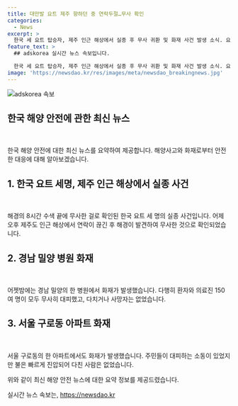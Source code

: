 ```yaml
---
title: 대만발 요트 제주 향하던 중 연락두절…무사 확인
categories:
  - News
excerpt: >
  한국 세 요트 탑승자, 제주 인근 해상에서 실종 후 무사 귀환 및 화재 사건 발생 소식. 요트는 대만을 향해 출발, 8시간 수색 끝에 안전 확인. 구로동 아파트와 경남 밀양 병원에서도 화재 발생, 피해 없었으나 대규모 대피상황 발생. 사건 경위 조사 및 화재 원인 파악 중. 불행히도 또 다른 안전사고가 발생하기 전에 조심해야 할 시점으로 보인다.
feature_text: >
  ## adskorea 실시간 뉴스 속보입니다.

  한국 세 요트 탑승자, 제주 인근 해상에서 실종 후 무사 귀환 및 화재 사건 발생 소식. 요트는 대만을 향해 출발, 8시간 수색 끝에 안전 확인. 구로동 아파트와 경남 밀양 병원에서도 화재 발생, 피해 없었으나 대규모 대피상황 발생. 사건 경위 조사 및 화재 원인 파악 중. 불행히도 또 다른 안전사고가 발생하기 전에 조심해야 할 시점으로 보인다.
image: 'https://newsdao.kr/res/images/meta/newsdao_breakingnews.jpg'
---
```


<p><img src="https://newsdao.kr/res/images/meta/newsdao_breakingnews.jpg" alt="adskorea 속보" /></p>

<h2 data-ke-size="size26">한국 해양 안전에 관한 최신 뉴스</h2>

<p data-ke-size="size16">&nbsp;</p>

<p>한국 해양 안전에 대한 최신 뉴스를 요약하여 제공합니다. 해양사고와 화재로부터 안전한 대응에 대해 알아보겠습니다.</p>

<h2 data-ke-size="size24">1. 한국 요트 세명, 제주 인근 해상에서 실종 사건</h2>

<p data-ke-size="size16">&nbsp;</p>

<p>해경의 8시간 수색 끝에 무사한 걸로 확인된 한국 요트 세 명의 실종 사건입니다. 어제 오후 제주도 인근 해상에서 연락이 끊긴 후 해경이 발견하여 무사한 것으로 확인되었습니다.</p>

<h2 data-ke-size="size24">2. 경남 밀양 병원 화재</h2>

<p data-ke-size="size16">&nbsp;</p>

<p>어젯밤에는 경남 밀양의 한 병원에서 화재가 발생했습니다. 다행히 환자와 의료진 150여 명이 모두 무사히 대피했고, 다치거나 사망자는 없었습니다.</p>

<h2 data-ke-size="size24">3. 서울 구로동 아파트 화재</h2>

<p data-ke-size="size16">&nbsp;</p>

<p>서울 구로동의 한 아파트에서도 화재가 발생했습니다. 주민들이 대피하는 소동이 있었지만 불은 빠르게 진압되어 다친 사람은 없었습니다.</p>

<p>위와 같이 최신 해양 안전 뉴스에 대한 요약 정보를 제공드렸습니다.</p>
실시간 뉴스 속보는, <a href="https://newsdao.kr" rel="dofollow">https://newsdao.kr</a>


